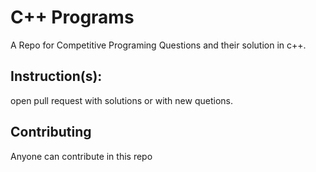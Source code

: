 # C++ Programs
A Repo for Competitive Programing Questions and their solution in c++.
  
  
## Instruction(s):

  open pull request with solutions or with new quetions.
    
 ## Contributing
 
Anyone can contribute in this repo
   
